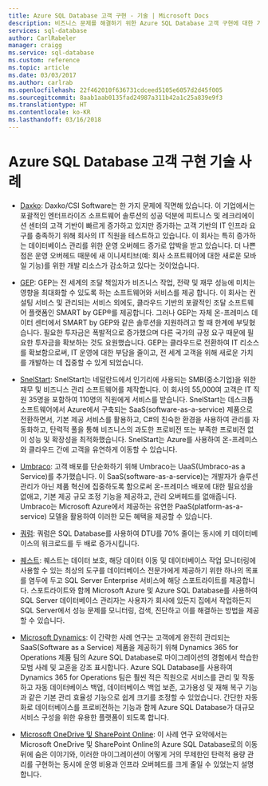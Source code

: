 ```yaml
---
title: Azure SQL Database 고객 구현 - 기술 | Microsoft Docs
description: 비즈니스 문제를 해결하기 위한 Azure SQL Database 고객 구현에 대한 기술 정보 알아보기
services: sql-database
author: CarlRabeler
manager: craigg
ms.service: sql-database
ms.custom: reference
ms.topic: article
ms.date: 03/03/2017
ms.author: carlrab
ms.openlocfilehash: 22f462010f636731cdceed5105e6057d2d45f005
ms.sourcegitcommit: 8aab1aab0135fad24987a311b42a1c25a839e9f3
ms.translationtype: HT
ms.contentlocale: ko-KR
ms.lasthandoff: 03/16/2018
---
```

# <a name="azure-sql-database-customer-implementation-technical-studies"></a>Azure SQL Database 고객 구현 기술 사례

- [Daxko](sql-database-implementation-daxko.md): Daxko/CSI Software는 한 가지 문제에 직면해 있습니다. 이 기업에서는 포괄적인 엔터프라이즈 소프트웨어 솔루션의 성공 덕분에 피트니스 및 레크리에이션 센터의 고객 기반이 빠르게 증가하고 있지만 증가하는 고객 기반의 IT 인프라 요구를 충족하기 위해 회사의 IT 직원을 테스트하고 있습니다. 이 회사는 특히 증가하는 데이터베이스 관리를 위한 운영 오버헤드 증가로 압박을 받고 있습니다. 더 나쁜 점은 운영 오버헤드 때문에 새 이니셔티브(예: 회사 소프트웨어에 대한 새로운 모바일 기능)를 위한 개발 리소스가 감소하고 있다는 것이었습니다.

- [GEP](sql-database-implementation-gep.md): GEP는 전 세계의 조달 책임자가 비즈니스 작업, 전략 및 재무 성능에 미치는 영향을 최대화할 수 있도록 하는 소프트웨어와 서비스를 제공 합니다. 이 회사는 컨설팅 서비스 및 관리되는 서비스 외에도, 클라우드 기반의 포괄적인 조달 소프트웨어 플랫폼인 SMART by GEP®를 제공합니다. 그러나 GEP는 자체 온-프레미스 데이터 센터에서 SMART by GEP와 같은 솔루션을 지원하려고 할 때 한계에 부딪혔습니다. 필요한 투자금은 폭발적으로 증가했으며 다른 국가의 규정 요구 때문에 필요한 투자금을 확보하는 것도 요원했습니다. GEP는 클라우드로 전환하여 IT 리소스를 확보함으로써, IT 운영에 대한 부담을 줄이고, 전 세계 고객을 위해 새로운 가치를 개발하는 데 집중할 수 있게 되었습니다.

- [SnelStart](sql-database-implementation-snelstart.md): SnelStart는 네덜란드에서 인기리에 사용되는 SMB(중소기업)을 위한 재무 및 비즈니스 관리 소프트웨어를 제작합니다. 이 회사의 55,000여 고객은 IT 직원 35명을 포함하여 110명의 직원에게 서비스를 받습니다. SnelStart는 데스크톱 소프트웨어에서 Azure에서 구축되는 SaaS(software-as-a-service) 제품으로 전환하면서, 기본 제공 서비스를 활용하고, C#의 친숙한 환경을 사용하여 관리를 자동화하고, 탄력적 풀을 통해 비즈니스의 과도한 프로비전 또는 부족한 프로비전 없이 성능 및 확장성을 최적화했습니다. SnelStart는 Azure를 사용하여 온-프레미스와 클라우드 간에 고객을 유연하게 이동할 수 있습니다.

- [Umbraco](sql-database-implementation-umbraco.md): 고객 배포를 단순화하기 위해 Umbraco는 UaaS(Umbraco-as a Service)를 추가했습니다. 이 SaaS(software-as-a-service)는 개발자가 솔루션 관리가 아닌 제품 혁신에 집중하도록 함으로써 온-프레미스 배포에 대한 필요성을 없애고, 기본 제공 규모 조정 기능을 제공하고, 관리 오버헤드를 없애줍니다. Umbraco는 Microsoft Azure에서 제공하는 유연한 PaaS(platform-as-a-service) 모델을 활용하여 이러한 모든 혜택을 제공할 수 있습니다.

- [쿼럼](https://customers.microsoft.com/story/quorum-doubles-key-databases-workload-while-lowering-dtu-with-sql-database): 쿼럼은 SQL Database를 사용하여 DTU를 70% 줄이는 동시에 키 데이터베이스의 워크로드를 두 배로 증가시킵니다.

- [퀘스트](https://customers.microsoft.com/story/quest): 퀘스트는 데이터 보호, 해당 데이터 이동 및 데이터베이스 작업 모니터링에 사용할 수 있는 최상의 도구를 데이터베이스 전문가에게 제공하기 위한 하나의 목표를 염두에 두고 SQL Server Enterprise 서비스에 해당 스포트라이트를 제공합니다. 스포트라이트와 함께 Microsoft Azure 및 Azure SQL Database를 사용하여 SQL Server 데이터베이스 관리자는 사용자가 회사에 있든지 집에서 작업하든지 SQL Server에서 성능 문제를 모니터링, 검색, 진단하고 이를 해결하는 방법을 제공할 수 있습니다.

- [Microsoft Dynamics](https://customers.microsoft.com/story/dynamics365operationsproductteam): 이 간략한 사례 연구는 고객에게 완전히 관리되는 SaaS(Software as a Service) 제품을 제공하기 위해 Dynamics 365 for Operations 제품 팀의 Azure SQL Database로 마이그레이션의 경험에서 학습한 모범 사례 및 교훈을 강조 표시합니다. Azure SQL Database를 사용하여 Dynamics 365 for Operations 팀은 훨씬 적은 직원으로 서비스를 관리 및 작동하고 자동 데이터베이스 백업, 데이터베이스 백업 보존, 고가용성 및 재해 복구 기능과 같은 기본 관리 효율성 기능으로 쉽게 크기를 조정할 수 있었습니다. 간단한 자동화로 데이터베이스를 프로비전하는 기능과 함께 Azure SQL Database가 대규모 서비스 구성을 위한 유용한 플랫폼이 되도록 합니다.

- [Microsoft OneDrive 및 SharePoint Online](https://customers.microsoft.com/story/microsoft-azure-sql-database-dicrete-manufacturing-united-states): 이 사례 연구 요약에서는 Microsoft OneDrive 및 SharePoint Online의 Azure SQL Database로의 이동 뒤에 숨은 이야기와, 이러한 마이그레이션이 어떻게 거의 무제한인 탄력적 용량 관리를 구현하는 동시에 운영 비용과 인프라 오버헤드를 크게 줄일 수 있었는지 설명합니다.
